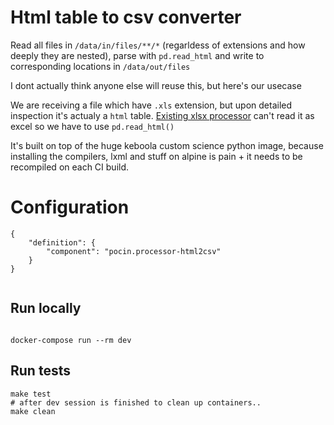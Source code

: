 # Html table to csv converter

Read all files in `/data/in/files/**/*` (regarldess of extensions and how deeply they are nested), parse with `pd.read_html` and write to corresponding locations in `/data/out/files`

I dont actually think anyone else will reuse this, but here's our usecase

We are receiving a file which have `.xls` extension, but upon detailed inspection it's actualy a `html` table. [Existing xlsx processor](https://github.com/jakubbartel/keboola-xls2csv-processor) can't read it as excel so we have to use `pd.read_html()`

It's built on top of the huge keboola custom science python image, because installing the compilers, lxml and stuff on alpine is pain + it needs to be recompiled on each CI build.

# Configuration
```
{
    "definition": {
        "component": "pocin.processor-html2csv"
    }
}


```

## Run locally

```

docker-compose run --rm dev
```

## Run tests
	

```
make test
# after dev session is finished to clean up containers..
make clean 
```
